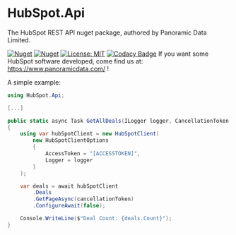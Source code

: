 # HubSpot.Api

The HubSpot REST API nuget package, authored by Panoramic Data Limited.

[![Nuget](https://img.shields.io/nuget/v/HubSpot.Api)](https://www.nuget.org/packages/HubSpot.Api/)
[![Nuget](https://img.shields.io/nuget/dt/HubSpot.Api)](https://www.nuget.org/packages/HubSpot.Api/)
[![License: MIT](https://img.shields.io/badge/License-MIT-yellow.svg)](https://opensource.org/licenses/MIT)
[![Codacy Badge](https://app.codacy.com/project/badge/Grade/59bb860a1129452d8211893953ec056f)](https://app.codacy.com/gh/panoramicdata/HubSpot.Api/dashboard?utm_source=github.com&amp;utm_medium=referral&amp;utm_content=panoramicdata/HubSpot.Api&amp;utm_campaign=Badge_grade)
If you want some HubSpot software developed, come find us at: https://www.panoramicdata.com/ !

A simple example:

```c#
using HubSpot.Api;

[...]

public static async Task GetAllDeals(ILogger logger, CancellationToken cancellationToken)
{
	using var hubSpotClient = new HubSpotClient(
		new HubSpotClientOptions
		{
			AccessToken = "[ACCESSTOKEN]",
			Logger = logger
		}
	);

	var deals = await hubSpotClient
		.Deals
		.GetPageAsync(cancellationToken)
		.ConfigureAwait(false);

	Console.WriteLine($"Deal Count: {deals.Count}");
}
